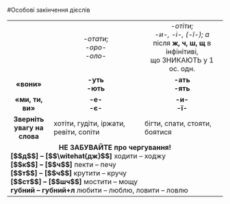 #Особові закінчення дієслів

<table>
	<tr>
		<td width="20%">
		</td>
		<td>
			<center>
				<i>
					-отати;<br>
					-оро-<br>
					-оло-
				</i>
			</center>
		</td>
		<td>
			<center>
				<i>
					-отіти;<br>
					-и-, -і-, (-ї-); а<br>
				</i> 
				після <b>ж, ч, ш, щ</b> в інфінітиві,<br> 
				що ЗНИКАЮТЬ у 1 ос. одн.
			</center>
		</td>
	</tr>
	<tr>
		<td>
			<center>
				<b>
					«вони»
				</b>
			</center>	
		</td>
		<td>
			<center>
				<b>
					-уть<br>
					-ють
				</b>
			</center>
		</td>
		<td>
			<center>
				<b>
					-ать<br>
					-ять
				</b>
			</center>
		</td>
	</tr>
	<tr>
		<td>
			<center>
				<b>
					«ми, ти, ви»
				</b>
			</center>
		</td>
		<td>
			<center>
				<b>
					-е-<br>
					-є-
				</b>
			</center>
		</td>
		<td>
			<center>
				<b>
					-и-<br>
					-ї-
				</b>
			</center>
		</td>
	</tr>
	<tr>
		<td>
			<center>
				<b>
					Зверніть увагу на слова
				</b>
			</center>
		</td>
		<td>
			хотіти, гудіти, іржати, ревіти, сопіти
		</td>
		<td>
			бігти, спати, стояти, боятися
		</td>
	</tr>
	<tr>
		<td colspan="3">
			<center>
				<b>
					НЕ ЗАБУВАЙТЕ про чергування!
				</b>
			</center>
			<b>[$$д$$] – [$$\witehat{дж}$$]</b>	ходити – ходжу<br>
			<b>[$$к$$] – [$$ч$$]</b>	пекти – печу<br> 
			<b>[$$т$$] – [$$ч$$]</b>	крутити – кручу<br> 
			<b>[$$ст$$] – [$$шч$$]</b>	мостити – мощу<br> 
			<b>губний – губний+л</b>	любити – люблю, ловити – ловлю<br>
		</td>
	</tr>
</table>
